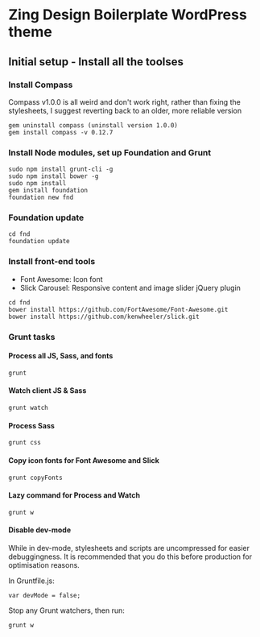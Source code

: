 # Zing Design Boilerplate WordPress theme

## Initial setup - Install all the toolses

### Install Compass

Compass v1.0.0 is all weird and don't work right, rather than fixing the stylesheets, I suggest reverting back to an older, more reliable version

```
gem uninstall compass (uninstall version 1.0.0)
gem install compass -v 0.12.7
```

### Install Node modules, set up Foundation and Grunt

```
sudo npm install grunt-cli -g
sudo npm install bower -g
sudo npm install
gem install foundation
foundation new fnd
```

### Foundation update

```
cd fnd
foundation update
```

### Install front-end tools

- Font Awesome: Icon font
- Slick Carousel: Responsive content and image slider jQuery plugin

```
cd fnd
bower install https://github.com/FortAwesome/Font-Awesome.git
bower install https://github.com/kenwheeler/slick.git
```

### Grunt tasks

#### Process all JS, Sass, and fonts

```
grunt
```

#### Watch client JS & Sass

```
grunt watch
```


#### Process Sass

```
grunt css
```

#### Copy icon fonts for Font Awesome and Slick

``` 
grunt copyFonts
```

#### Lazy command for Process and Watch

```
grunt w
```

#### Disable dev-mode

While in dev-mode, stylesheets and scripts are uncompressed for easier debuggingness. It is recommended that you do this before production for optimisation reasons.

In Gruntfile.js:

```
var devMode = false;
```

Stop any Grunt watchers, then run: 

```
grunt w
```